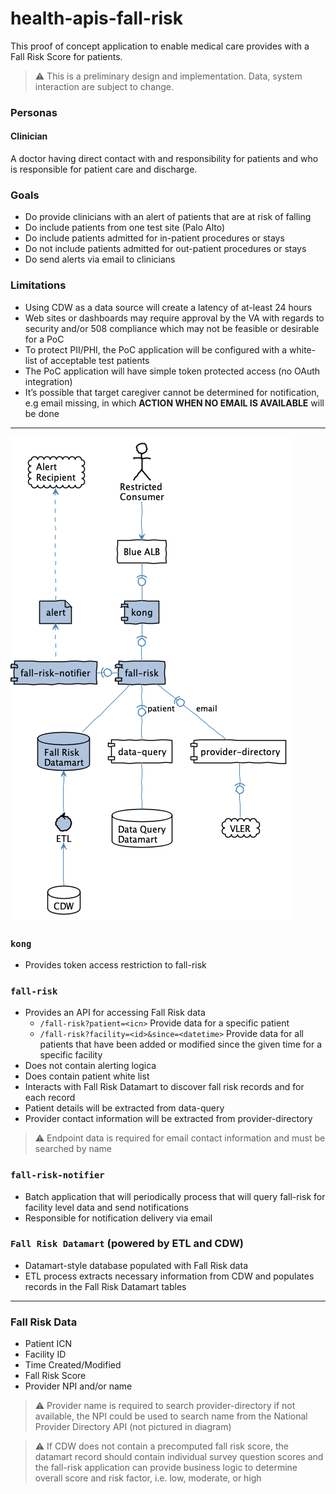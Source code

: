 # health-apis-fall-risk

This proof of concept application to enable medical care provides with a Fall Risk Score for patients.

> ⚠️ This is a preliminary design and implementation. Data, system interaction are subject to change.


### Personas
#### Clinician

A doctor having direct contact with and responsibility for patients and who is responsible for patient care and discharge.


### Goals
- Do provide clinicians with an alert of patients that are at risk of falling
- Do include patients from one test site (Palo Alto)
- Do include patients admitted for in-patient procedures or stays
- Do not include patients admitted for out-patient procedures or stays
- Do send alerts via email to clinicians

 
### Limitations
- Using CDW as a data source will create a latency of at-least 24 hours
- Web sites or dashboards may require approval by the VA with regards to security and/or 508 compliance which may not be feasible or desirable for a PoC
- To protect PII/PHI, the PoC application will be configured with a white-list of acceptable test patients
- The PoC application will have simple token protected access (no OAuth integration)
- It’s possible that target caregiver cannot be determined for notification, e.g email missing, in which **ACTION WHEN NO EMAIL IS AVAILABLE** will be done

 
---

![Components](src/plantuml/fall-risk.png)

### `kong`
- Provides token access restriction to fall-risk

### `fall-risk`
- Provides an API for accessing Fall Risk data
  - `/fall-risk?patient=<icn>` 
    Provide data for a specific patient
  - `/fall-risk?facility=<id>&since=<datetime>`
    Provide data for all patients that have been added or modified since the given time for a specific facility
- Does not contain alerting logica
- Does contain patient white list
- Interacts with Fall Risk Datamart to discover fall risk records and for each record
- Patient details will be extracted from data-query
- Provider contact information will be extracted from provider-directory
> ⚠️ Endpoint data is required for email contact information and must be searched by name 

### `fall-risk-notifier`
- Batch application that will periodically process that will query fall-risk for facility level data and send notifications
- Responsible for notification delivery via email


### `Fall Risk Datamart` (powered by ETL  and CDW)
- Datamart-style database populated with Fall Risk data
- ETL process extracts necessary information from CDW and populates records in the Fall Risk Datamart tables

 
---

### Fall Risk Data
- Patient ICN
- Facility ID
- Time Created/Modified
- Fall Risk Score
- Provider NPI and/or name

> ⚠️ Provider name is required to search provider-directory if not available, the NPI could be used to search name from the National Provider Directory API (not pictured in diagram) 

> ⚠️ If CDW does not contain a precomputed fall risk score, the datamart record should contain individual survey question scores and the fall-risk application can provide business logic to determine overall score and risk factor, i.e. low, moderate, or high 

 

